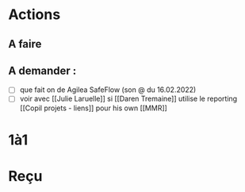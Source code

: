 
# Actions
## A faire

## A demander :
- [ ] que fait on de Agilea SafeFlow (son @ du 16.02.2022)
- [ ] voir avec [[Julie Laruelle]] si [[Daren Tremaine]] utilise le reporting [[Copil projets - liens]] pour his own [[MMR]]

# 1à1

# Reçu